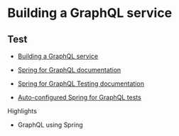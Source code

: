 # Building a GraphQL service
## Test

* [Building a GraphQL service](https://spring.io/guides/gs/graphql-server/) 

* [Spring for GraphQL documentation](https://docs.spring.io/spring-graphql/reference/)
* [Spring for GraphQL Testing documentation](https://docs.spring.io/spring-graphql/reference/testing.html)
* [Auto-configured Spring for GraphQL tests](https://docs.spring.io/spring-boot/docs/current/reference/htmlsingle/#features.testing.spring-boot-applications.spring-graphql-tests)

Highlights
- GraphQL using Spring


